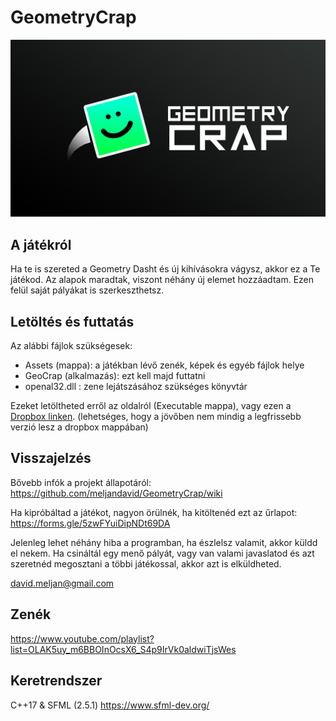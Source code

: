 # GeometryCrap

![Wallpaper](wp.jpg)

## A játékról
Ha te is szereted a Geometry Dasht és új kihívásokra vágysz, akkor ez a Te játékod. Az alapok maradtak, viszont néhány új elemet hozzáadtam. Ezen felül saját pályákat is szerkeszthetsz.

## Letöltés és futtatás
Az alábbi fájlok szükségesek:
- Assets (mappa): a játékban lévő zenék, képek és egyéb fájlok helye
- GeoCrap (alkalmazás): ezt kell majd futtatni
- openal32.dll : zene lejátszásához szükséges könyvtár

Ezeket letöltheted erről az oldalról (Executable mappa), vagy ezen a [Dropbox linken](https://www.dropbox.com/sh/k5bud2vt4z06jay/AAC56qix2ZODmiCfQTppPQkKa?dl=0).
(lehetséges, hogy a jövőben nem mindig a legfrissebb verzió lesz a dropbox mappában)

## Visszajelzés
Bővebb infók a projekt állapotáról: https://github.com/meljandavid/GeometryCrap/wiki

Ha kipróbáltad a játékot, nagyon örülnék, ha kitöltenéd ezt az űrlapot: https://forms.gle/5zwFYuiDipNDt69DA

Jelenleg lehet néhány hiba a programban, ha észlelsz valamit, akkor küldd el nekem.
Ha csináltál egy menő pályát, vagy van valami javaslatod és azt szeretnéd megosztani a többi játékossal, akkor azt is elküldheted.

david.meljan@gmail.com

## Zenék
https://www.youtube.com/playlist?list=OLAK5uy_m6BBOInOcsX6_S4p9IrVk0aldwiTjsWes

## Keretrendszer
C++17 & SFML (2.5.1)
https://www.sfml-dev.org/
